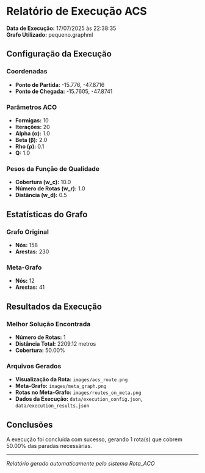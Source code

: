 # Relatório de Execução ACS

**Data de Execução:** 17/07/2025 às 22:38:35  
**Grafo Utilizado:** pequeno.graphml

## Configuração da Execução

### Coordenadas
- **Ponto de Partida:** -15.776, -47.8716
- **Ponto de Chegada:** -15.7605, -47.8741

### Parâmetros ACO
- **Formigas:** 10
- **Iterações:** 20
- **Alpha (α):** 1.0
- **Beta (β):** 2.0
- **Rho (ρ):** 0.1
- **Q:** 1.0

### Pesos da Função de Qualidade
- **Cobertura (w_c):** 10.0
- **Número de Rotas (w_r):** 1.0
- **Distância (w_d):** 0.5

## Estatísticas do Grafo

### Grafo Original
- **Nós:** 158
- **Arestas:** 230

### Meta-Grafo
- **Nós:** 12
- **Arestas:** 41

## Resultados da Execução

### Melhor Solução Encontrada
- **Número de Rotas:** 1
- **Distância Total:** 2209.12 metros
- **Cobertura:** 50.00%

### Arquivos Gerados
- **Visualização da Rota:** `images/acs_route.png`
- **Meta-Grafo:** `images/meta_graph.png`
- **Rotas no Meta-Grafo:** `images/routes_on_meta.png`
- **Dados da Execução:** `data/execution_config.json`, `data/execution_results.json`

## Conclusões

A execução foi concluída com sucesso, gerando 1 rota(s) 
que cobrem 50.00% das paradas necessárias.

---
*Relatório gerado automaticamente pelo sistema Rota_ACO*
